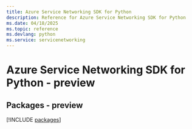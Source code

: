 ```yaml
---
title: Azure Service Networking SDK for Python
description: Reference for Azure Service Networking SDK for Python
ms.date: 04/18/2025
ms.topic: reference
ms.devlang: python
ms.service: servicenetworking
---
```

# Azure Service Networking SDK for Python - preview
## Packages - preview
[!INCLUDE [packages](service-networking-index.md)]
